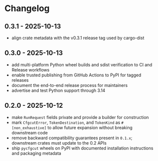 # Changelog

## 0.3.1 - 2025-10-13

- align crate metadata with the v0.3.1 release tag used by cargo-dist

## 0.3.0 - 2025-10-13

- add multi-platform Python wheel builds and sdist verification to CI and Release workflows
- enable trusted publishing from GitHub Actions to PyPI for tagged releases
- document the end-to-end release process for maintainers
- advertise and test Python support through 3.14

## 0.2.0 - 2025-10-12

- make `RunRequest` fields private and provide a builder for construction
- mark `CfgcutError`, `TokenDestination`, and `TokenKind` as `#[non_exhaustive]` to allow future expansion without breaking downstream code
- remove backward compatibility guarantees present in `0.1.x`; downstream crates must update to the 0.2 APIs
- ship `pycfgcut` wheels on PyPI with documented installation instructions and packaging metadata
